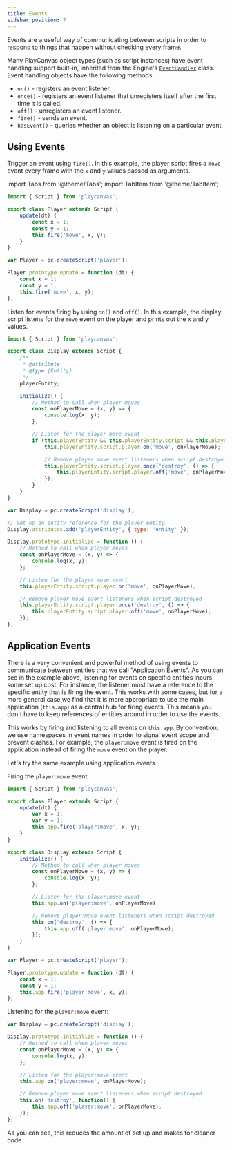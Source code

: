 ```yaml
---
title: Events
sidebar_position: 7
---
```


Events are a useful way of communicating between scripts in order to respond to things that happen without checking every frame.

Many PlayCanvas object types (such as script instances) have event handling support built-in, inherited from the Engine's [`EventHandler`][1] class. Event handling objects have the following methods:

* `on()` - registers an event listener.
* `once()` - registers an event listener that unregisters itself after the first time it is called.
* `off()` - unregisters an event listener.
* `fire()` - sends an event.
* `hasEvent()` - queries whether an object is listening on a particular event.

## Using Events

Trigger an event using `fire()`. In this example, the player script fires a `move` event every frame with the `x` and `y` values passed as arguments.

import Tabs from '@theme/Tabs';
import TabItem from '@theme/TabItem';

<Tabs defaultValue="esm" groupId='script-code'>
<TabItem  value="esm" label="ESM">

```javascript
import { Script } from 'playcanvas';

export class Player extends Script {
    update(dt) {
        const x = 1;
        const y = 1;
        this.fire('move', x, y);
    }
}
```

</TabItem>
<TabItem value="classic" label="Classic">

```javascript
var Player = pc.createScript('player');

Player.prototype.update = function (dt) {
    const x = 1;
    const y = 1;
    this.fire('move', x, y);
};
```

</TabItem>
</Tabs>

Listen for events firing by using `on()` and `off()`. In this example, the display script listens for the `move` event on the player and prints out the x and y values.

<Tabs defaultValue="esm" groupId='script-code'>
<TabItem value="esm" label="ESM">

```javascript
import { Script } from 'playcanvas';

export class Display extends Script {
    /**
     * @attribute
     * @type {Entity}
     */
    playerEntity;

    initialize() {
        // Method to call when player moves
        const onPlayerMove = (x, y) => {
            console.log(x, y);
        };

        // Listen for the player move event
        if (this.playerEntity && this.playerEntity.script && this.playerEntity.script.player) {
            this.playerEntity.script.player.on('move', onPlayerMove);

            // Remove player move event listeners when script destroyed
            this.playerEntity.script.player.once('destroy', () => {
                this.playerEntity.script.player.off('move', onPlayerMove);
            });
        }
    }
}
```

</TabItem>
<TabItem value="classic" label="Classic">

```javascript
var Display = pc.createScript('display');

// Set up an entity reference for the player entity
Display.attributes.add('playerEntity', { type: 'entity' });

Display.prototype.initialize = function () {
    // Method to call when player moves
    const onPlayerMove = (x, y) => {
        console.log(x, y);
    };

    // Listen for the player move event
    this.playerEntity.script.player.on('move', onPlayerMove);

    // Remove player move event listeners when script destroyed
    this.playerEntity.script.player.once('destroy', () => {
        this.playerEntity.script.player.off('move', onPlayerMove);
    });
};
```

</TabItem>
</Tabs>

## Application Events

There is a very convenient and powerful method of using events to communicate between entities that we call "Application Events". As you can see in the example above, listening for events on specific entities incurs some set up cost. For instance, the listener must have a reference to the specific entity that is firing the event. This works with some cases, but for a more general case we find that it is more appropriate to use the main application (`this.app`) as a central hub for firing events. This means you don't have to keep references of entities around in order to use the events.

This works by firing and listening to all events on `this.app`. By convention, we use namespaces in event names in order to signal event scope and prevent clashes. For example, the `player:move` event is fired on the application instead of firing the `move` event on the player.

Let's try the same example using application events.

Firing the `player:move` event:

<Tabs defaultValue="esm" groupId='script-code'>
<TabItem  value="esm" label="ESM">

```javascript
import { Script } from 'playcanvas';

export class Player extends Script {
    update(dt) {
        var x = 1;
        var y = 1;
        this.app.fire('player:move', x, y);
    }
}

export class Display extends Script {
    initialize() {
        // Method to call when player moves
        const onPlayerMove = (x, y) => {
            console.log(x, y);
        };

        // Listen for the player:move event
        this.app.on('player:move', onPlayerMove);

        // Remove player:move event listeners when script destroyed
        this.on('destroy', () => {
            this.app.off('player:move', onPlayerMove);
        });
    }
}
```

</TabItem>
<TabItem value="classic" label="Classic">

```javascript
var Player = pc.createScript('player');

Player.prototype.update = function (dt) {
    const x = 1;
    const y = 1;
    this.app.fire('player:move', x, y);
};
```

Listening for the `player:move` event:

```javascript
var Display = pc.createScript('display');

Display.prototype.initialize = function () {
    // Method to call when player moves
    const onPlayerMove = (x, y) => {
        console.log(x, y);
    };

    // Listen for the player:move event
    this.app.on('player:move', onPlayerMove);

    // Remove player:move event listeners when script destroyed
    this.on('destroy', function() {
        this.app.off('player:move', onPlayerMove);
    });
};
```

</TabItem>
</Tabs>

As you can see, this reduces the amount of set up and makes for cleaner code.

[1]: https://api.playcanvas.com/engine/classes/EventHandler.html
